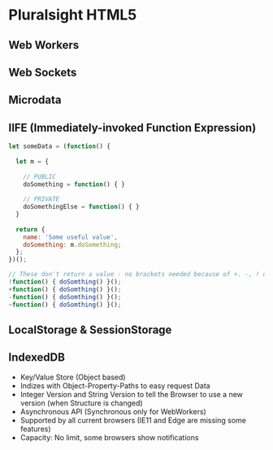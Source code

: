 # Pluralsight HTML5

## Web Workers
## Web Sockets
## Microdata

## IIFE (Immediately-invoked Function Expression)

```javascript
let someData = (function() {
  
  let m = {
  
    // PUBLIC
    doSomething = function() { }
    
    // PRIVATE
    doSomethingElse = function() { }
  }
  
  return {
    name: 'Some useful value',
    doSomething: m.doSomething;
  };
})();

// These don't return a value - no brackets needed because of +. -, ! or ~.
!function() { doSomthing() }();
+function() { doSomthing() }();
-function() { doSomthing() }();
~function() { doSomthing() }();
```

## LocalStorage & SessionStorage

## IndexedDB
 - Key/Value Store (Object based)
 - Indizes with Object-Property-Paths to easy request Data
 - Integer Version and String Version to tell the Browser to use a new version (when Structure is changed)
 - Asynchronous API (Synchronous only for WebWorkers)
 - Supported by all current browsers (IE11 and Edge are missing some features)
 - Capacity: No limit, some browsers show notifications
 
